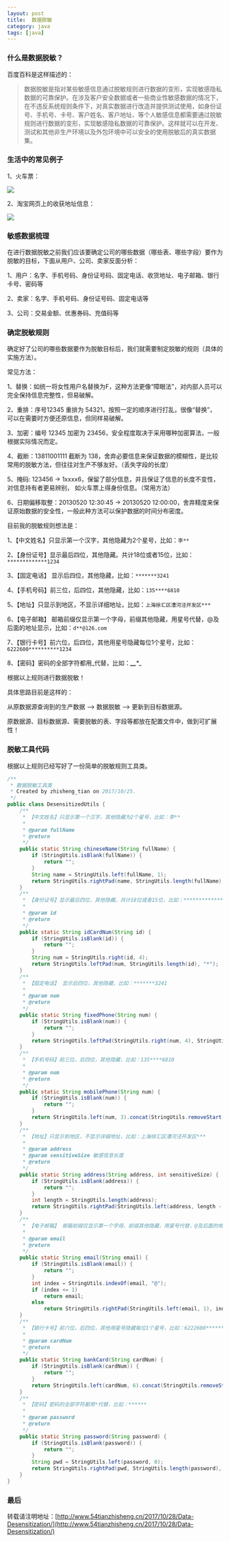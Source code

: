 ```yaml
---
layout: post
title:  数据脱敏
category: java
tags: [java]
---
```

### 什么是数据脱敏？

百度百科是这样描述的：

> 数据脱敏是指对某些敏感信息通过脱敏规则进行数据的变形，实现敏感隐私数据的可靠保护。在涉及客户安全数据或者一些商业性敏感数据的情况下，在不违反系统规则条件下，对真实数据进行改造并提供测试使用，如身份证号、手机号、卡号、客户姓名、客户地址、等个人敏感信息都需要通过脱敏规则进行数据的变形，实现敏感隐私数据的可靠保护。这样就可以在开发、测试和其他非生产环境以及外包环境中可以安全的使用脱敏后的真实数据集。

### 生活中的常见例子

1、火车票：

![](http://ohfk1r827.bkt.clouddn.com/ticket1.jpg-1)

2、淘宝网页上的收获地址信息：

![](http://ohfk1r827.bkt.clouddn.com/ticket2.jpg-1)

### 敏感数据梳理

在进行数据脱敏之前我们应该要确定公司的哪些数据（哪些表、哪些字段）要作为脱敏的目标，下面从用户、公司、卖家反面分析：

1、用户：名字、手机号码、身份证号码、固定电话、收货地址、电子邮箱、银行卡号、密码等

2、卖家：名字、手机号码、身份证号码、固定电话等

3、公司：交易金额、优惠券码、充值码等

### 确定脱敏规则

确定好了公司的哪些数据要作为脱敏目标后，我们就需要制定脱敏的规则（具体的实施方法）。

常见方法：

1、替换：如统一将女性用户名替换为F，这种方法更像“障眼法”，对内部人员可以完全保持信息完整性，但易破解。

2、重排：序号12345 重排为 54321，按照一定的顺序进行打乱，很像“替换”， 可以在需要时方便还原信息，但同样易破解。

3、加密：编号 12345 加密为 23456，安全程度取决于采用哪种加密算法，一般根据实际情况而定。

4、截断：13811001111 截断为 138，舍弃必要信息来保证数据的模糊性，是比较常用的脱敏方法，但往往对生产不够友好。（丢失字段的长度）

5、掩码: 123456 -> 1xxxx6，保留了部分信息，并且保证了信息的长度不变性，对信息持有者更易辨别， 如火车票上得身份信息。（常用方法）

6、日期偏移取整：20130520 12:30:45 -> 20130520 12:00:00，舍弃精度来保证原始数据的安全性，一般此种方法可以保护数据的时间分布密度。

目前我的脱敏规则想法是：

1、【中文姓名】只显示第一个汉字，其他隐藏为2个星号，比如：`李**`

2、【身份证号】显示最后四位，其他隐藏。共计18位或者15位，比如：`*************1234`

3、【固定电话】 显示后四位，其他隐藏，比如：`*******3241`

4、【手机号码】前三位，后四位，其他隐藏，比如：`135****6810`

5、【地址】只显示到地区，不显示详细地址，比如：`上海徐汇区漕河泾开发区***`

6、【电子邮箱】 邮箱前缀仅显示第一个字母，前缀其他隐藏，用星号代替，@及后面的地址显示，比如：`d**@126.com`

7、【银行卡号】前六位，后四位，其他用星号隐藏每位1个星号，比如：`6222600**********1234`

8、【密码】密码的全部字符都用_代替，比如：****_*_****_

根据以上规则进行数据脱敏！

具体思路目前是这样的：

从原数据源查询到的生产数据 ——> 数据脱敏 ——> 更新到目标数据源。

原数据源、目标数据源、需要脱敏的表、字段等都放在配置文件中，做到可扩展性！

### 脱敏工具代码

根据以上规则已经写好了一份简单的脱敏规则工具类。

```java
/**
 * 数据脱敏工具类
 * Created by zhisheng_tian on 2017/10/25.
 */
public class DesensitizedUtils {
    /**
     * 【中文姓名】只显示第一个汉字，其他隐藏为2个星号，比如：李**
     *
     * @param fullName
     * @return
     */
    public static String chineseName(String fullName) {
        if (StringUtils.isBlank(fullName)) {
            return "";
        }
        String name = StringUtils.left(fullName, 1);
        return StringUtils.rightPad(name, StringUtils.length(fullName), "*");
    }
    /**
     * 【身份证号】显示最后四位，其他隐藏。共计18位或者15位，比如：*************1234
     *
     * @param id
     * @return
     */
    public static String idCardNum(String id) {
        if (StringUtils.isBlank(id)) {
            return "";
        }
        String num = StringUtils.right(id, 4);
        return StringUtils.leftPad(num, StringUtils.length(id), "*");
    }
    /**
     * 【固定电话】 显示后四位，其他隐藏，比如：*******3241
     *
     * @param num
     * @return
     */
    public static String fixedPhone(String num) {
        if (StringUtils.isBlank(num)) {
            return "";
        }
        return StringUtils.leftPad(StringUtils.right(num, 4), StringUtils.length(num), "*");
    }
    /**
     * 【手机号码】前三位，后四位，其他隐藏，比如：135****6810
     *
     * @param num
     * @return
     */
    public static String mobilePhone(String num) {
        if (StringUtils.isBlank(num)) {
            return "";
        }
        return StringUtils.left(num, 3).concat(StringUtils.removeStart(StringUtils.leftPad(StringUtils.right(num, 4), StringUtils.length(num), "*"), "***"));
    }
    /**
     * 【地址】只显示到地区，不显示详细地址，比如：上海徐汇区漕河泾开发区***
     *
     * @param address
     * @param sensitiveSize 敏感信息长度
     * @return
     */
    public static String address(String address, int sensitiveSize) {
        if (StringUtils.isBlank(address)) {
            return "";
        }
        int length = StringUtils.length(address);
        return StringUtils.rightPad(StringUtils.left(address, length - sensitiveSize), length, "*");
    }
    /**
     * 【电子邮箱】 邮箱前缀仅显示第一个字母，前缀其他隐藏，用星号代替，@及后面的地址显示，比如：d**@126.com
     *
     * @param email
     * @return
     */
    public static String email(String email) {
        if (StringUtils.isBlank(email)) {
            return "";
        }
        int index = StringUtils.indexOf(email, "@");
        if (index <= 1)
            return email;
        else
            return StringUtils.rightPad(StringUtils.left(email, 1), index, "*").concat(StringUtils.mid(email, index, StringUtils.length(email)));
    }
    /**
     * 【银行卡号】前六位，后四位，其他用星号隐藏每位1个星号，比如：6222600**********1234
     *
     * @param cardNum
     * @return
     */
    public static String bankCard(String cardNum) {
        if (StringUtils.isBlank(cardNum)) {
            return "";
        }
        return StringUtils.left(cardNum, 6).concat(StringUtils.removeStart(StringUtils.leftPad(StringUtils.right(cardNum, 4), StringUtils.length(cardNum), "*"), "******"));
    }
    /**
     * 【密码】密码的全部字符都用*代替，比如：******
     *
     * @param password
     * @return
     */
    public static String password(String password) {
        if (StringUtils.isBlank(password)) {
            return "";
        }
        String pwd = StringUtils.left(password, 0);
        return StringUtils.rightPad(pwd, StringUtils.length(password), "*");
    }
}
```
### 最后

转载请注明地址：[http://www.54tianzhisheng.cn/2017/10/28/Data-Desensitization/](http://www.54tianzhisheng.cn/2017/10/28/Data-Desensitization/)
